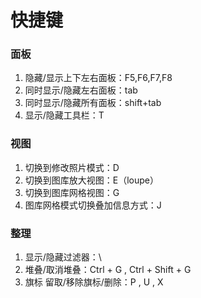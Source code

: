 # 快捷键

### 面板

1. 隐藏/显示上下左右面板：F5,F6,F7,F8
2. 同时显示/隐藏左右面板：tab
3. 同时显示/隐藏所有面板：shift+tab
4. 显示/隐藏工具栏：T

### 视图

1. 切换到修改照片模式：D
2. 切换到图库放大视图：E（loupe）
3. 切换到图库网格视图：G
4. 图库网格模式切换叠加信息方式：J

### 整理

1. 显示/隐藏过滤器：\
2. 堆叠/取消堆叠：Ctrl + G , Ctrl + Shift + G
3. 旗标 留取/移除旗标/删除：P , U , X